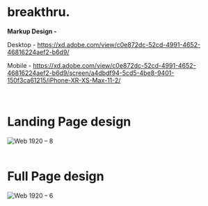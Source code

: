 # breakthru.

<b> Markup Design - </b> 

Desktop - https://xd.adobe.com/view/c0e872dc-52cd-4991-4652-46816224aef2-b6d9/

Mobile - https://xd.adobe.com/view/c0e872dc-52cd-4991-4652-46816224aef2-b6d9/screen/a4dbdf94-5cd5-4be8-9401-150f3ca61215/iPhone-XR-XS-Max-11-2/


<br>

<h1> Landing Page design </h1>

![Web 1920 – 8](https://user-images.githubusercontent.com/46156118/73086061-da623400-3ef5-11ea-9062-2a60ca3f99e6.png)
<br>
<br>

<h1> Full Page design </h1>

![Web 1920 – 6](https://user-images.githubusercontent.com/46156118/73086091-efd75e00-3ef5-11ea-905e-906bde237af1.png)
